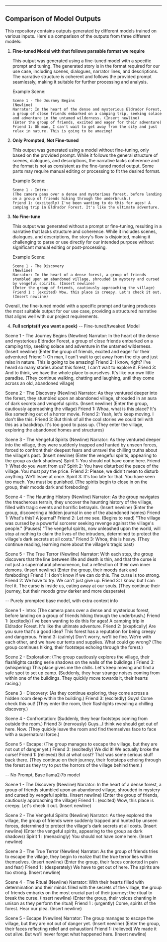 
---

## Comparison of Model Outputs

This repository contains outputs generated by different models trained on various inputs. Here's a comparison of the outputs from three different models:

1. **Fine-tuned Model with that follows parsable format we require**
   
   This output was generated using a fine-tuned model with a specific prompt and tuning. The generated story is in the format required for our use case, including scenes, dialogues, narrator lines, and descriptions. The narrative structure is coherent and follows the provided prompt seamlessly, making it suitable for further processing and analysis.

   Example Scene:
   ```
   Scene 1 - The Journey Begins
   (Newline)
   Narrator: In the heart of the dense and mysterious Eldrador Forest, a group of close friends embarked on a camping trip, seeking solace and adventure in the untamed wilderness. (Insert newline)
   (Enter the group of friends, excited and eager for their adventure)
   Friend 1: Oh man, I can't wait to get away from the city and just relax in nature. This is going to be amazing!
   ```

2. **Only Prompted, Not Fine-tuned**
   
   This output was generated using a model without fine-tuning, only based on the provided prompt. While it follows the general structure of scenes, dialogues, and descriptions, the narrative lacks coherence and the format is not as consistent as the fine-tuned model output. Some parts may require manual editing or processing to fit the desired format.

   Example Scene:
   ```
   Scene 1 - Intro:
   (The camera pans over a dense and mysterious forest, before landing on a group of friends hiking through the underbrush.)
   Friend 1: (excitedly) I've been wanting to do this for ages! A camping trip in Eldrador Forest. It's like the ultimate adventure.
   ```

3. **No Fine-tune**
   
   This output was generated without a prompt or fine-tuning, resulting in a narrative that lacks structure and coherence. While it includes scenes, dialogues, and descriptions, the story's flow is disjointed, making it challenging to parse or use directly for our intended purpose without significant manual editing or post-processing.

   Example Scene:
   ```
   Scene 1 - The Discovery
   (Newline)
   Narrator: In the heart of a dense forest, a group of friends stumbled upon an abandoned village, shrouded in mystery and cursed by vengeful spirits. (Insert newline)
   (Enter the group of friends, cautiously approaching the village)
   Friend 1 : (excited) Wow, this place is creepy. Let's check it out. (Insert newline)
   ```

Overall, the fine-tuned model with a specific prompt and tuning produces the most suitable output for our use case, providing a structured narrative that aligns well with our project requirements.

4. **Full scripts(if you want a peek)**
-- Fine-tuned/tweaked Model
   
   
Scene 1 - The Journey Begins
(Newline)
Narrator: In the heart of the dense and mysterious Eldrador Forest, a group of close friends embarked on a camping trip, seeking solace and adventure in the untamed wilderness. (Insert newline)
(Enter the group of friends, excited and eager for their adventure)
Friend 1: Oh man, I can't wait to get away from the city and just relax in nature. This is going to be amazing!
Friend 2: I know, right? I've heard so many stories about this forest, I can't wait to explore it.
Friend 3: And to think, we have the whole place to ourselves. It's like our own little paradise.
(They continue walking, chatting and laughing, until they come across an old, abandoned village)

Scene 2 - The Discovery
(Newline)
Narrator: As they ventured deeper into the forest, they stumbled upon an abandoned village, shrouded in an aura of dark secrets and vengeful spirits. (Insert newline)
(Enter the group, cautiously approaching the village)
Friend 1: Whoa, what is this place? It's like something out of a horror movie.
Friend 2: Yeah, let's keep moving. I don't like this.
Friend 3: But think of all the cool stories we could tell with this as a backdrop. It's too good to pass up.
(They enter the village, exploring the abandoned homes and structures)

Scene 3 - The Vengeful Spirits
(Newline)
Narrator: As they ventured deeper into the village, they were suddenly trapped and hunted by unseen forces, forced to confront their deepest fears and unravel the chilling truths about the village's past. (Insert newline)
(Enter the vengeful spirits, appearing to the group as dark shadows)
Spirit 1: You should not have come here.
Friend 1: What do you want from us?
Spirit 2: You have disturbed the peace of the village. You must pay the price.
Friend 2: Please, we didn't mean to disturb anything. We'll leave at once.
Spirit 3: It's too late for that. You have seen too much. You must be punished.
(The spirits begin to close in on the group, their moods dark and foreboding)

Scene 4 - The Haunting History
(Newline)
Narrator: As the group navigates the treacherous terrain, they uncover the haunting history of the village, filled with tragic events and horrific betrayals. (Insert newline)
(Enter the group, discovering a hidden journal in one of the abandoned homes)
Friend 1: What's this? A journal?
Friend 2: Let me see. (Begins to read) "The village was cursed by a powerful sorcerer seeking revenge against the village's people." (Pauses) "The vengeful spirits, now unleashed upon the world, will stop at nothing to claim the lives of the intruders, determined to protect the village's dark secrets at all costs."
Friend 3: Whoa, this is heavy.
(They continue reading, learning more about the village's tragic past)

Scene 5 - The True Terror
(Newline)
Narrator: With each step, the group discovers that the line between life and death is thin, and that the curse is not just a supernatural phenomenon, but a reflection of their own inner demons. (Insert newline)
(Enter the group, their moods dark and foreboding)
Friend 1: I don't know if we can do this. The curse is too strong.
Friend 2: We have to try. We can't just give up.
Friend 3: I know, but I can feel it. The curse is inside us, eating away at our souls.
(They continue their journey, but their moods grow darker and more desperate)

-- Purely prompted base model, with extra context info  

Scene 1 - Intro:
(The camera pans over a dense and mysterious forest, before landing on a group of friends hiking through the underbrush.)
Friend 1: (excitedly) I've been wanting to do this for ages! A camping trip in Eldrador Forest. It's like the ultimate adventure.
Friend 2: (skeptically) Are you sure that's a good idea? This forest has a reputation for being creepy and dangerous.
Friend 3: (calmly) Don't worry, we'll be fine. We're with each other, and we have our tents and supplies. What could go wrong?
(The group continues hiking, their footsteps echoing through the forest.)

Scene 2 - Exploration:
(The group cautiously explores the village, their flashlights casting eerie shadows on the walls of the buildings.)
Friend 3: (whispering) This place gives me the chills. Let's keep moving and find a safe spot to set up camp.
(Suddenly, they hear strange noises coming from within one of the buildings. They quickly move towards it, their hearts racing.)

Scene 3 - Discovery:
(As they continue exploring, they come across a hidden room deep within the building.)
Friend 3: (excitedly) Guys! Come check this out!
(They enter the room, their flashlights revealing a chilling discovery.)

Scene 4 - Confrontation:
(Suddenly, they hear footsteps coming from outside the room.)
Friend 3: (nervously) Guys...I think we should get out of here. Now.
(They quickly leave the room and find themselves face to face with a supernatural force.)

Scene 5 - Escape:
(The group manages to escape the village, but they are not out of danger yet.)
Friend 3: (excitedly) We did it! We actually broke the curse!
Friend 1: (relieved) But at what cost? That was some serious stuff back there.
(They continue on their journey, their footsteps echoing through the forest as they try to put the horrors of the village behind them.)

-- No Prompt, Base llama2:7b model  


Scene 1 - The Discovery
(Newline)
Narrator: In the heart of a dense forest, a group of friends stumbled upon an abandoned village, shrouded in mystery and cursed by vengeful spirits. (Insert newline)
(Enter the group of friends, cautiously approaching the village)
Friend 1 : (excited) Wow, this place is creepy. Let's check it out. (Insert newline)

Scene 2 - The Vengeful Spirits
(Newline)
Narrator: As they explored the village, the group of friends were suddenly trapped and hunted by unseen forces, determined to protect the village's dark secrets at all costs. (Insert newline)
(Enter the vengeful spirits, appearing to the group as dark shadows)
Spirit 1 : (menacingly) You should not have come here. (Insert newline)

Scene 3 - The True Terror
(Newline)
Narrator: As the group of friends tries to escape the village, they begin to realize that the true terror lies within themselves. (Insert newline)
(Enter the group, their faces contorted in pain and fear)
Friend 1 : (desperately) We have to get out of here. The spirits are too strong. (Insert newline)

Scene 4 - The Ritual
(Newline)
Narrator: With their hearts filled with determination and their minds filled with the secrets of the village, the group of friends embarks on the most crucial part of their journey: the ritual to break the curse. (Insert newline)
(Enter the group, their voices chanting in unison as they perform the ritual)
Friend 1 : (urgently) Come, spirits of the forest. Hear our plea. (Insert newline)

Scene 5 - Escape
(Newline)
Narrator: The group manages to escape the village, but they are not out of danger yet. (Insert newline)
(Enter the group, their faces reflecting relief and exhaustion)
Friend 1: (relieved) We made it out alive. But we'll never forget what happened here. (Insert newline)
